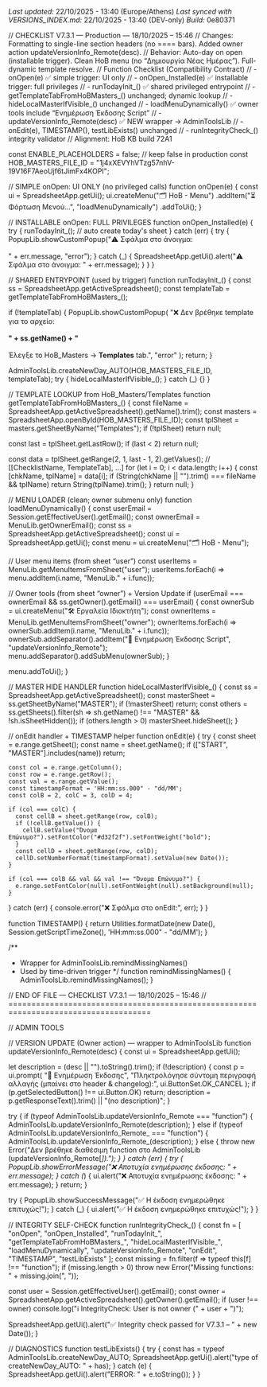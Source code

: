 *Last updated:* 22/10/2025 - 13:40 (Europe/Athens)
*Last synced with VERSIONS_INDEX.md:* 22/10/2025 - 13:40 (DEV-only)
*Build:* 0e80371

// CHECKLIST V7.3.1 — Production — 18/10/2025 – 15:46
// Changes: Formatting to single-line section headers (no ==== bars). Added owner action updateVersionInfo_Remote(desc).
// Behavior: Auto-day on open (installable trigger). Clean HoB menu (no “Δημιουργία Νέας Ημέρας”). Full-dynamic template resolve.
// Function Checklist (Compatibility Contract)
// - onOpen(e)                               ✅ simple trigger: UI only
// - onOpen_Installed(e)                     ✅ installable trigger: full privileges
// - runTodayInit_()                         ✅ shared privileged entrypoint
// - getTemplateTabFromHoBMasters_()         unchanged; dynamic lookup
// - hideLocalMasterIfVisible_()             unchanged
// - loadMenuDynamically()                   ✅ owner tools include “Ενημέρωση Έκδοσης Script”
// - updateVersionInfo_Remote(desc)          ✅ NEW wrapper → AdminToolsLib
// - onEdit(e), TIMESTAMP(), testLibExists() unchanged
// - runIntegrityCheck_()                    integrity validator
// Alignment: HoB KB build 72A1

const ENABLE_PLACEHOLDERS = false; // keep false in production
const HOB_MASTERS_FILE_ID = "1j4xXEVYhVTzg57nhV-19V16F7AeoUjf6tJimFx4KOPI";

// SIMPLE onOpen: UI ONLY (no privileged calls)
function onOpen(e) {
  const ui = SpreadsheetApp.getUi();
  ui.createMenu("🗂️ HoB - Menu")
    .addItem("⏳ Φόρτωση Μενού…", "loadMenuDynamically")
    .addToUi();
}

// INSTALLABLE onOpen: FULL PRIVILEGES
function onOpen_Installed(e) {
  try {
    runTodayInit_(); // auto create today's sheet
  } catch (err) {
    try {
      PopupLib.showCustomPopup("⚠️ Σφάλμα στο άνοιγμα:<br><br>" + err.message, "error");
    } catch (_) {
      SpreadsheetApp.getUi().alert("⚠️ Σφάλμα στο άνοιγμα: " + err.message);
    }
  }
}

// SHARED ENTRYPOINT (used by trigger)
function runTodayInit_() {
  const ss = SpreadsheetApp.getActiveSpreadsheet();
  const templateTab = getTemplateTabFromHoBMasters_();

  if (!templateTab) {
    PopupLib.showCustomPopup(
      "❌ Δεν βρέθηκε template για το αρχείο:<br><br><b>" +
        ss.getName() +
        "</b><br><br>Έλεγξε το HoB_Masters → <b>Templates</b> tab.",
      "error"
    );
    return;
  }

  AdminToolsLib.createNewDay_AUTO(HOB_MASTERS_FILE_ID, templateTab);
  try { hideLocalMasterIfVisible_(); } catch (_) {}
}

// TEMPLATE LOOKUP from HoB_Masters/Templates
function getTemplateTabFromHoBMasters_() {
  const fileName = SpreadsheetApp.getActiveSpreadsheet().getName().trim();
  const masters = SpreadsheetApp.openById(HOB_MASTERS_FILE_ID);
  const tplSheet = masters.getSheetByName("Templates");
  if (!tplSheet) return null;

  const last = tplSheet.getLastRow();
  if (last < 2) return null;

  const data = tplSheet.getRange(2, 1, last - 1, 2).getValues(); // [[ChecklistName, TemplateTab], ...]
  for (let i = 0; i < data.length; i++) {
    const [chkName, tplName] = data[i];
    if (String(chkName || "").trim() === fileName && tplName) return String(tplName).trim();
  }
  return null;
}

// MENU LOADER (clean; owner submenu only)
function loadMenuDynamically() {
  const userEmail = Session.getEffectiveUser().getEmail();
  const ownerEmail = MenuLib.getOwnerEmail();
  const ss = SpreadsheetApp.getActiveSpreadsheet();
  const ui = SpreadsheetApp.getUi();
  const menu = ui.createMenu("🗂️ HoB - Menu");

  // User menu items (from sheet “user”)
  const userItems = MenuLib.getMenuItemsFromSheet("user");
  userItems.forEach(i => menu.addItem(i.name, "MenuLib." + i.func));

  // Owner tools (from sheet “owner”) + Version Update
  if (userEmail === ownerEmail && ss.getOwner().getEmail() === userEmail) {
    const ownerSub = ui.createMenu("🛠️ Εργαλεία Ιδιοκτήτη");
    const ownerItems = MenuLib.getMenuItemsFromSheet("owner");
    ownerItems.forEach(i => ownerSub.addItem(i.name, "MenuLib." + i.func));
    ownerSub.addSeparator().addItem("🧩 Ενημέρωση Έκδοσης Script", "updateVersionInfo_Remote");
    menu.addSeparator().addSubMenu(ownerSub);
  }

  menu.addToUi();
}

// MASTER HIDE HANDLER
function hideLocalMasterIfVisible_() {
  const ss = SpreadsheetApp.getActiveSpreadsheet();
  const masterSheet = ss.getSheetByName("MASTER");
  if (!masterSheet) return;
  const others = ss.getSheets().filter(sh => sh.getName() !== "MASTER" && !sh.isSheetHidden());
  if (others.length > 0) masterSheet.hideSheet();
}


// onEdit handler + TIMESTAMP helper
function onEdit(e) {
  try {
    const sheet = e.range.getSheet();
    const name = sheet.getName();
    if (["START", "MASTER"].includes(name)) return;

    const col = e.range.getColumn();
    const row = e.range.getRow();
    const val = e.range.getValue();
    const timestampFormat = 'HH:mm:ss.000" - "dd/MM';
    const colB = 2, colC = 3, colD = 4;

    if (col === colC) {
      const cellB = sheet.getRange(row, colB);
      if (!cellB.getValue()) {
        cellB.setValue("Όνομα Επώνυμο?").setFontColor("#d32f2f").setFontWeight("bold");
      }
      const cellD = sheet.getRange(row, colD);
      cellD.setNumberFormat(timestampFormat).setValue(new Date());
    }

    if (col === colB && val && val !== "Όνομα Επώνυμο?") {
      e.range.setFontColor(null).setFontWeight(null).setBackground(null);
    }
  } catch (err) {
    console.error("❌ Σφάλμα στο onEdit:", err);
  }
}

function TIMESTAMP() {
  return Utilities.formatDate(new Date(), Session.getScriptTimeZone(), 'HH:mm:ss.000" - "dd/MM');
}

/**
 * Wrapper for AdminToolsLib.remindMissingNames()
 * Used by time-driven trigger
 */
function remindMissingNames() {
  AdminToolsLib.remindMissingNames();
}


// END OF FILE — CHECKLIST V7.3.1 — 18/10/2025 – 15:46
// =====================================================================================

// ADMIN TOOLS

// VERSION UPDATE (Owner action) — wrapper to AdminToolsLib
function updateVersionInfo_Remote(desc) {
  const ui = SpreadsheetApp.getUi();

  let description = (desc || "").toString().trim();
  if (!description) {
    const p = ui.prompt(
      "🧩 Ενημέρωση Έκδοσης",
      "Πληκτρολόγησε σύντομη περιγραφή αλλαγής (μπαίνει στο header & changelog):",
      ui.ButtonSet.OK_CANCEL
    );
    if (p.getSelectedButton() !== ui.Button.OK) return;
    description = p.getResponseText().trim() || "(no description)";
  }

  try {
    if (typeof AdminToolsLib.updateVersionInfo_Remote === "function") {
      AdminToolsLib.updateVersionInfo_Remote(description);
    } else if (typeof AdminToolsLib.updateVersionInfo_Remote_ === "function") {
      AdminToolsLib.updateVersionInfo_Remote_(description);
    } else {
      throw new Error("Δεν βρέθηκε διαθέσιμη function στο AdminToolsLib (updateVersionInfo_Remote[_]).");
    }
  } catch (err) {
    try { PopupLib.showErrorMessage("❌ Αποτυχία ενημέρωσης έκδοσης: " + err.message); }
    catch (_) { ui.alert("❌ Αποτυχία ενημέρωσης έκδοσης: " + err.message); }
    return;
  }

  try { PopupLib.showSuccessMessage("✅ Η έκδοση ενημερώθηκε επιτυχώς!"); }
  catch (_) { ui.alert("✅ Η έκδοση ενημερώθηκε επιτυχώς!"); }
}


// INTEGRITY SELF-CHECK
function runIntegrityCheck_() {
  const fn = [
    "onOpen",
    "onOpen_Installed",
    "runTodayInit_",
    "getTemplateTabFromHoBMasters_",
    "hideLocalMasterIfVisible_",
    "loadMenuDynamically",
    "updateVersionInfo_Remote",
    "onEdit",
    "TIMESTAMP",
    "testLibExists"
  ];
  const missing = fn.filter(f => typeof this[f] !== "function");
  if (missing.length > 0) throw new Error("Missing functions: " + missing.join(", "));

  const user = Session.getEffectiveUser().getEmail();
  const owner = SpreadsheetApp.getActiveSpreadsheet().getOwner().getEmail();
  if (user !== owner) console.log("ℹ️ IntegrityCheck: User is not owner (" + user + ")");

  SpreadsheetApp.getUi().alert("✅ Integrity check passed for V7.3.1 – " + new Date());
}

// DIAGNOSTICS
function testLibExists() {
  try {
    const has = typeof AdminToolsLib.createNewDay_AUTO;
    SpreadsheetApp.getUi().alert("type of createNewDay_AUTO: " + has);
  } catch (e) {
    SpreadsheetApp.getUi().alert("ERROR: " + e.toString());
  }
}

